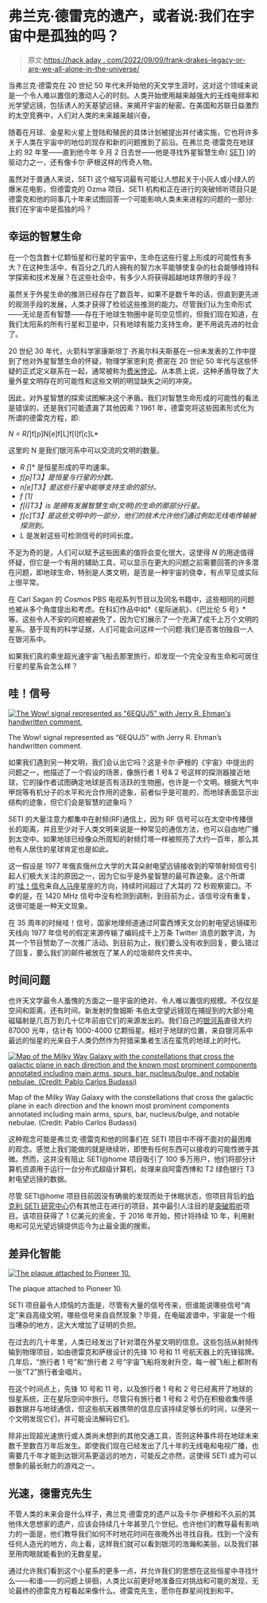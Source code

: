 # 弗兰克·德雷克的遗产，或者说:我们在宇宙中是孤独的吗？

> 原文:[https://hack aday . com/2022/09/09/frank-drakes-legacy-or-are-we-all-alone-in-the-universe/](https://hackaday.com/2022/09/09/frank-drakes-legacy-or-are-we-all-alone-in-the-universe/)

当弗兰克·德雷克在 20 世纪 50 年代末开始他的天文学生涯时，这对这个领域来说是一个令人难以置信的激动人心的时刻。人类开始使用越来越强大的无线电频率和光学望远镜，包括诱人的天基望远镜，来揭开宇宙的秘密。在美国和苏联日益激烈的太空竞赛中，人们对人类的未来越来越兴奋。

随着在月球、金星和火星上登陆和殖民的具体计划被提出并付诸实施，它也将许多关于人类在宇宙中的地位的现存和新的问题推到了前沿。在弗兰克·德雷克在地球上的 92 年里——直到他今年 9 月 2 日去世——他是寻找外星智慧生命( [SETI](https://en.wikipedia.org/wiki/Search_for_extraterrestrial_intelligence) )的驱动力之一，还有像卡尔·萨根这样的传奇人物。

虽然对于普通人来说，SETI 这个缩写词最有可能让人想起关于小灰人或小绿人的爆米花电影，但德雷克的 Ozma 项目、SETI 机构和正在进行的突破倾听项目只是德雷克和他的同事几十年来试图回答一个可能影响人类未来进程的问题的一部分:我们在宇宙中是孤独的吗？

## 幸运的智慧生命

在一个包含数十亿颗恒星和行星的宇宙中，生命在这些行星上形成的可能性有多大？在这种生活中，有百分之几的人拥有的智力水平能够使复杂的社会能够维持科学探索和技术发展？在这些社会中，有多少人将获得超越地球界限的手段？

虽然关于外星生命的推测已经存在了数百年，如果不是数千年的话，但直到更先进的观测手段的发展，人类才获得了检验这些推测的能力。尽管我们认为生命形式——无论是否有智慧——存在于地球生物圈中是司空见惯的，但我们现在知道，在我们太阳系的所有行星和卫星中，只有地球有能力支持生命，更不用说先进的社会了。

20 世纪 30 年代，火箭科学家康斯坦丁·齐奥尔科夫斯基在一份未发表的工作中提到了他对外星智慧生命的怀疑，物理学家恩利克·费密在 20 世纪 50 年代与这些怀疑的正式定义联系在一起，通常被称为[费米悖论](https://en.wikipedia.org/wiki/Fermi_paradox)。从本质上说，这种矛盾导致了大量外星文明存在的可能性和这些文明的明显缺失之间的冲突。

因此，对外星智慧的探索试图解决这个矛盾。我们对智慧生命形成的可能性的看法是错误的，还是我们可能遗漏了其他因素？1961 年，德雷克将这些因素形式化为所谓的德雷克方程，即:

*N = R[*]f[p]N[e]f[L]f[I]f[c]L*

这里的 N 是我们银河系中可以交流的文明的数量。

*   *R [*]* 是恒星形成的平均速率。
*   *f[p]T3】是恒星与行星的分数。*
*   *n[e]T3】是这些行星中能够支持生命的部分。*
*   *f [1]*
*   *f[I]T3】is 是拥有发展智慧生命(文明)的生命的那部分行星。*
*   *f[c]T3】是这些文明中的一部分，他们的技术允许他们通过例如无线电传输被探测到。*
*   *L* 是发射这些可检测信号的时间长度。

不足为奇的是，人们可以赋予这些因素的值将会变化很大，这使得 *N* 的用途值得怀疑，但它是一个有用的辅助工具，可以显示在更大的问题之前需要回答的许多潜在问题，即地球生命，特别是人类文明，是否是一种宇宙的侥幸，有点罕见或实际上很平常。

在 Carl Sagan 的 *Cosmos* PBS 电视系列节目以及同名书籍中，这些相同的问题也被从多个角度提出和考虑。在科幻作品中如*《星际迷航》*、*《巴比伦 5 号》*等。这些令人不安的问题被避免了，因为它们展示了一个充满了成千上万个文明的星系。基于现有的科学证据，人们可能会问这样一个问题:我们是否害怕独自一人在银河系中。

如果我们真的乘坐超光速宇宙飞船去那里旅行，却发现一个完全没有生命和可居住行星的星系会怎么样？

## 哇！信号

[![The Wow! signal represented as "6EQUJ5" with Jerry R. Ehman's handwritten comment.](../Images/f2e5251c339249423dfc8d95153914f0.png)](https://hackaday.com/wp-content/uploads/2022/09/Wow_signal.jpg)

The Wow! signal represented as “6EQUJ5” with Jerry R. Ehman’s handwritten comment.

如果我们遇到另一种文明，我们会认出它吗？这是卡尔·萨根的《宇宙》中提出的问题之一，他描述了一个假设的场景，像旅行者 1 号& 2 号这样的探测器接近地球，它的操作者试图确定地球是否有活跃的生物圈，也许是一个文明。根据大气中甲烷等有机分子的水平和光合作用的迹象，前者似乎是可能的，而地球表面显示出结构的迹象，但它们会是智慧的迹象吗？

SETI 的大量注意力都集中在射频(RF)通信上，因为 RF 信号可以在太空中传播很长的距离，并且至少对于人类文明来说是一种常见的通信方法，也可以自由地广播到太空中。如果地球已经像众所周知的射频灯塔一样被照亮了大约一百年，那么其他有人居住的星球肯定也是如此。

这一假设是 1977 年俄亥俄州立大学的大耳朵射电望远镜接收到的窄带射频信号引起人们极大关注的原因之一，因为它似乎是外星智慧的最可靠迹象。这个所谓的'[哇！信号](https://en.wikipedia.org/wiki/Wow!_signal)来自[人马座](https://en.wikipedia.org/wiki/Sagittarius_(constellation))星座的方向，持续时间超过了大耳的 72 秒观察窗口。不幸的是，在 1420 MHz 信号中没有检测到调制，到目前为止，该信号没有重复，这很可能是一种天文现象。

在 35 周年的时候哇！信号，国家地理频道通过阿雷西博天文台的射电望远镜碟形天线向 1977 年信号的假定来源传输了编码成千上万条 Twitter 消息的数字流，为其一个节目赞助了一次推广活动。到目前为止，我们要么没有收到回复，要么错过了回复，要么我们的邮件被放在了某人的垃圾邮件文件夹中。

## 时间问题

也许天文学最令人羞愧的方面之一是宇宙的绝对、令人难以置信的规模。不仅仅是空间和距离，还有时间。新发射的詹姆斯·韦伯太空望远镜现在捕捉到的大部分电磁辐射是几百万到几十亿年前由它们的来源发出的。我们自己的[银河系](https://en.wikipedia.org/wiki/Milky_Way)直径大约 87000 光年，估计有 1000-4000 亿颗恒星。相对于地球的位置，来自银河系中最远的恒星的光来自于人类仍然作为狩猎采集者生活在蛮荒的地球上的时代。

[![Map of the Milky Way Galaxy with the constellations that cross the galactic plane in each direction and the known most prominent components annotated including main arms, spurs, bar, nucleus/bulge, and notable nebulae. (Credit: Pablo Carlos Budassi)](../Images/32f9edfe8cd1c02cf771f279768789c7.png)](https://hackaday.com/wp-content/uploads/2022/09/Milky_way_map.png)

Map of the Milky Way Galaxy with the constellations that cross the galactic plane in each direction and the known most prominent components annotated including main arms, spurs, bar, nucleus/bulge, and notable nebulae. (Credit: Pablo Carlos Budassi)

这种观念可能是弗兰克·德雷克和他的同事们在 SETI 项目中不得不面对的最困难的观念。感觉上我们能做的就是继续听，即使有任何东西可以接收的可能性微乎其微。然而，这并没有阻止 SETI@home 项目吸引了 100 多万用户，他们将部分计算机资源用于运行一台分布式超级计算机，处理来自阿雷西博和 T2 绿色银行 T3 射电望远镜的数据。

尽管 SETI@home 项目目前因没有确凿的发现而处于休眠状态，但项目背后的[伯克利 SETI 研究中心](https://en.wikipedia.org/wiki/Berkeley_SETI_Research_Center)仍有其他正在进行的项目，其中最引人注目的是[突破聆听](https://en.wikipedia.org/wiki/Breakthrough_Listen)项目。该项目获得了 1 亿美元的资金，于 2016 年开始，预计将持续 10 年，利用射电和可见光望远镜提供迄今为止最全面的搜索。

## 差异化智能

[![The plaque attached to Pioneer 10.](../Images/83bba8cfbab0968e687f6990b19023b3.png)](https://hackaday.com/wp-content/uploads/2022/09/pioneer_10_plaque.jpg)

The plaque attached to Pioneer 10.

SETI 项目最令人烦恼的方面是，尽管有大量的信号传来，但谁能说哪些信号“肯定”来自高级文明，哪些信号来自自然现象？毕竟，在电磁波谱中，宇宙是一个相当嘈杂的地方，这大大增加了证明的负担。

在过去的几十年里，人类已经发出了针对潜在外星文明的信息。这些包括从射频传输到物理项目，如由德雷克和萨根设计的先锋 10 号和 11 号航天器上的先锋铭牌。几年后，“旅行者 1 号”和“旅行者 2 号”宇宙飞船将发射升空，每一艘飞船上都附有一张“T2”旅行者金唱片。

在这个时间点上，先锋 10 号和 11 号，以及旅行者 1 号和 2 号已经离开了地球的恒星系统，正在星际空间中旅行。尽管只有旅行者 1 号和 2 号仍在积极收集传感器数据并与地球通信，但这些航天器携带的信息应该持续足够长的时间，以便另一个文明发现它们，并可能设法解码它们。

除非出现超光速旅行或人类尚未想到的其他交通工具，否则这种事件将在地球未来数千至数百万年后发生。即使我们现在已经发出了几十年的无线电和电视广播，也需要几千年才能到达银河系更遥远的地方，可能反之亦然，这使得 SETI 成为可以想象的最长耐力的游戏之一。

## 光速，德雷克先生

不管人类的未来会是什么样子，弗兰克·德雷克的遗产以及卡尔·萨根和不久前的其他伟大思想家的遗产，应该会持续几十年甚至几个世纪。也许他们的教导最有影响力的一面是，他们教导我们如何不时地花时间在夜晚外出寻找自我。找到一个没有任何人造光的地方，向上看，这样我们就可以看到银河的浩瀚和美丽，以及我们甚至用肉眼就能看到的无数星星。

通过允许我们看到这个小星系的更多一点，并允许我们的思想在这些恒星中寻找什么——和谁——的问题上徘徊，人类比以前更好地准备应对挑战和可能的发现，无论最终的德雷克方程看起来像什么。德雷克先生，愿你在群星间找到和平。